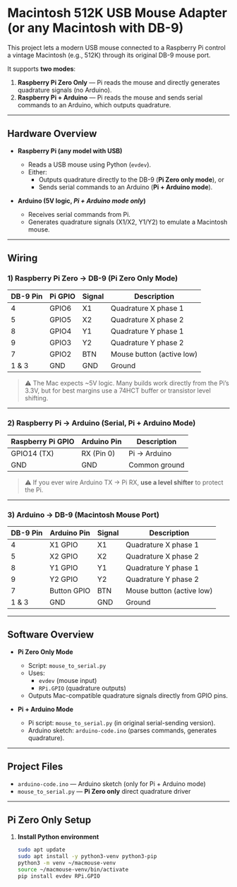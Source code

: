 # Macintosh 512K USB Mouse Adapter (or any Macintosh with DB-9)

This project lets a modern USB mouse connected to a Raspberry Pi control a vintage Macintosh (e.g., 512K) through its original DB-9 mouse port.

It supports **two modes**:

1. **Raspberry Pi Zero Only** — Pi reads the mouse and directly generates quadrature signals (no Arduino).
2. **Raspberry Pi + Arduino** — Pi reads the mouse and sends serial commands to an Arduino, which outputs quadrature.

---

## Hardware Overview

- **Raspberry Pi (any model with USB)**
  - Reads a USB mouse using Python (`evdev`).
  - Either:
    - Outputs quadrature directly to the DB-9 (**Pi Zero only mode**), or
    - Sends serial commands to an Arduino (**Pi + Arduino mode**).

- **Arduino (5V logic, *Pi + Arduino mode only*)**
  - Receives serial commands from Pi.
  - Generates quadrature signals (X1/X2, Y1/Y2) to emulate a Macintosh mouse.

---

## Wiring

### 1) Raspberry Pi Zero → DB-9 (Pi Zero Only Mode)

| DB-9 Pin | Pi GPIO | Signal | Description               |
|----------|---------|--------|---------------------------|
| 4        | GPIO6   | X1     | Quadrature X phase 1      |
| 5        | GPIO5   | X2     | Quadrature X phase 2      |
| 8        | GPIO4   | Y1     | Quadrature Y phase 1      |
| 9        | GPIO3   | Y2     | Quadrature Y phase 2      |
| 7        | GPIO2   | BTN    | Mouse button (active low) |
| 1 & 3    | GND     | GND    | Ground                    |

> ⚠️ The Mac expects ~5V logic. Many builds work directly from the Pi’s 3.3V, but for best margins use a 74HCT buffer or transistor level shifting.

---

### 2) Raspberry Pi → Arduino (Serial, Pi + Arduino Mode)

| Raspberry Pi GPIO | Arduino Pin | Description   |
|-------------------|-------------|---------------|
| GPIO14 (TX)       | RX (Pin 0)  | Pi → Arduino  |
| GND               | GND         | Common ground |

> ⚠️ If you ever wire Arduino TX → Pi RX, **use a level shifter** to protect the Pi.

---

### 3) Arduino → DB-9 (Macintosh Mouse Port)

| DB-9 Pin | Arduino Pin | Signal | Description               |
|----------|-------------|--------|---------------------------|
| 4        | X1 GPIO     | X1     | Quadrature X phase 1      |
| 5        | X2 GPIO     | X2     | Quadrature X phase 2      |
| 8        | Y1 GPIO     | Y1     | Quadrature Y phase 1      |
| 9        | Y2 GPIO     | Y2     | Quadrature Y phase 2      |
| 7        | Button GPIO | BTN    | Mouse button (active low) |
| 1 & 3    | GND         | GND    | Ground                    |

---

## Software Overview

- **Pi Zero Only Mode**
  - Script: `mouse_to_serial.py`
  - Uses:
    - `evdev` (mouse input)
    - `RPi.GPIO` (quadrature outputs)
  - Outputs Mac-compatible quadrature signals directly from GPIO pins.

- **Pi + Arduino Mode**
  - Pi script: `mouse_to_serial.py` (in original serial-sending version).
  - Arduino sketch: `arduino-code.ino` (parses commands, generates quadrature).

---

## Project Files

- `arduino-code.ino` — Arduino sketch (only for Pi + Arduino mode)
- `mouse_to_serial.py` — **Pi Zero only** direct quadrature driver

---

## Pi Zero Only Setup

1. **Install Python environment**
   ```bash
   sudo apt update
   sudo apt install -y python3-venv python3-pip
   python3 -m venv ~/macmouse-venv
   source ~/macmouse-venv/bin/activate
   pip install evdev RPi.GPIO

